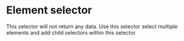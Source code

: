 # Element selector

This selector will not return any data. Use this selector select multiple
elements and add child selectors within this selector.